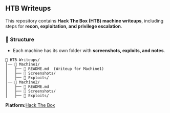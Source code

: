 ## HTB Writeups  

This repository contains **Hack The Box (HTB) machine writeups**, including steps for **recon, exploitation, and privilege escalation**.  

### 📁 Structure  
- Each machine has its own folder with **screenshots, exploits, and notes**.  
```
📁 HTB-Writeups/
│── 📂 Machine1/
│   ├── 📝 README.md  (Writeup for Machine1)
│   ├── 📸 Screenshots/
│   ├── 📜 Exploits/
│── 📂 Machine2/
│   ├── 📝 README.md  
│   ├── 📸 Screenshots/
│   ├── 📜 Exploits/
```
**Platform:**[Hack The Box](http://www.hackthebox.com)
